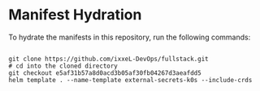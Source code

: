 
# Manifest Hydration

To hydrate the manifests in this repository, run the following commands:

```shell

git clone https://github.com/ixxeL-DevOps/fullstack.git
# cd into the cloned directory
git checkout e5af31b57a8d0acd3b05af30fb04267d3aeafdd5
helm template . --name-template external-secrets-k0s --include-crds
```
